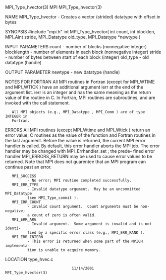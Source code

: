 MPI_Type_hvector(3)                   MPI                  MPI_Type_hvector(3)



NAME
       MPI_Type_hvector  -  Creates a vector (strided) datatype with offset in
       bytes

SYNOPSIS
       #include "mpi.h"
       int MPI_Type_hvector(
               int count,
               int blocklen,
               MPI_Aint stride,
               MPI_Datatype old_type,
               MPI_Datatype *newtype )

INPUT PARAMETERS
       count  - number of blocks (nonnegative integer)
       blocklength
              - number of elements in each block (nonnegative integer)
       stride - number of bytes between start of each block (integer)
       old_type
              - old datatype (handle)


OUTPUT PARAMETER
       newtype
              - new datatype (handle)


NOTES FOR FORTRAN
       All MPI routines in Fortran (except for MPI_WTIME and MPI_WTICK )  have
       an  additional  argument ierr at the end of the argument list.  ierr is
       an integer and has the same meaning as the return value of the  routine
       in  C.   In Fortran, MPI routines are subroutines, and are invoked with
       the call statement.

       All MPI objects (e.g., MPI_Datatype , MPI_Comm ) are of type INTEGER in
       Fortran.


ERRORS
       All  MPI  routines  (except  MPI_Wtime  and MPI_Wtick ) return an error
       value; C routines as the value of the function and Fortran routines  in
       the last argument.  Before the value is returned, the current MPI error
       handler is called.  By default, this error handler aborts the MPI  job.
       The  error  handler may be changed with MPI_Errhandler_set ; the prede-
       fined error handler MPI_ERRORS_RETURN may be used to cause error values
       to  be  returned.  Note that MPI does not guarentee that an MPI program
       can continue past an error.

       MPI_SUCCESS
              - No error; MPI routine completed successfully.
       MPI_ERR_TYPE
              - Invalid datatype argument.  May be an uncommitted MPI_Datatype
              (see MPI_Type_commit ).
       MPI_ERR_COUNT
              - Invalid count argument.  Count arguments must be non-negative;
              a count of zero is often valid.
       MPI_ERR_ARG
              - Invalid argument.  Some argument is invalid and is not identi-
              fied by a specific error class (e.g., MPI_ERR_RANK ).
       MPI_ERR_INTERN
              - This error is returned when some part of the MPICH implementa-
              tion is unable to acquire memory.

LOCATION
       type_hvec.c



                                  11/14/2001               MPI_Type_hvector(3)
